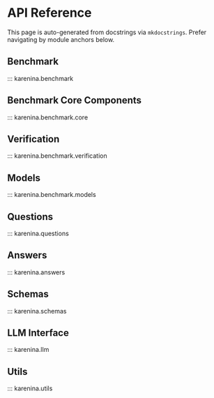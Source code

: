 # API Reference

This page is auto-generated from docstrings via `mkdocstrings`. Prefer navigating by module anchors below.

## Benchmark

::: karenina.benchmark

## Benchmark Core Components

::: karenina.benchmark.core

## Verification

::: karenina.benchmark.verification

## Models

::: karenina.benchmark.models

## Questions

::: karenina.questions

## Answers

::: karenina.answers

## Schemas

::: karenina.schemas

## LLM Interface

::: karenina.llm

## Utils

::: karenina.utils
